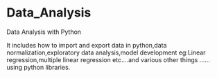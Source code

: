 # Data_Analysis
Data Analysis with Python


It includes how to import and export data in python,data normalization,exploratory data analysis,model development eg:Linear regression,multiple linear regression etc....and various other things ...... using python libraries.
